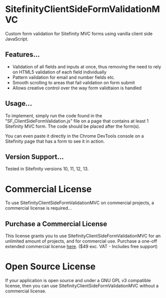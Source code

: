 # SitefinityClientSideFormValidationMVC
Custom form validation for Sitefinity MVC forms using vanilla client side JavaScript.

## Features...

* Validation of all fields and inputs at once, thus removing the need to rely on HTML5 validation of each field individually
* Pattern validation for email and number fields etc.
* Smooth scrolling to areas that fail validation on form submit
* Allows creative control over the way form validtaion is handled

## Usage...

To implement, simply run the code found in the "SF_ClientSideFormValidation.js" file on a page that contains at least 1 Sitefinity MVC form. The code should be placed after the form(s).

You can even paste it directly in the Chrome DevTools console on a Sitefinity page that has a form to see it in action.

## Version Support...

Tested in Sitefinity versions 10, 11, 12, 13.

# Commercial License

<p>To use SitefinityClientSideFormValidationMVC on commercial projects, a commercial license is required...</p>

## Purchase a Commercial License

<p>This license grants you to use SitefinityClientSideFormValidationMVC for an unlimited amount of projects, and for commercial use. Purchase a one-off extended commercial license <a href="https://gumroad.com/l/YPPZu" target="_blank">here</a>. ($49 exc. VAT - Includes free support)</p>

# Open Source License

<p>If your application is open source and under a GNU GPL v3 compatible license, then you can use SitefinityClientSideFormValidationMVC without a commercial license.</p>
